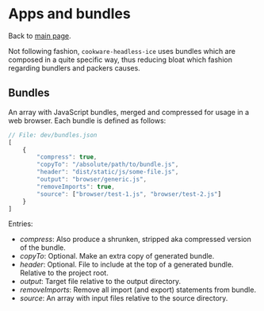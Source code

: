 # Apps and bundles

Back to [main  page](../README.md).

Not following fashion, `cookware-headless-ice` uses bundles which are composed in a quite specific way, thus reducing bloat which fashion regarding bundlers and packers causes.

## Bundles

An array with JavaScript bundles, merged and compressed for usage in a web browser. Each bundle is defined as follows:

```javascript
// File: dev/bundles.json
[
	{
		"compress": true,
		"copyTo": "/absolute/path/to/bundle.js",
		"header": "dist/static/js/some-file.js",
		"output": "browser/generic.js",
		"removeImports": true,
		"source": ["browser/test-1.js", "browser/test-2.js"]
	}
]
```

Entries:
+ *compress*: Also produce a shrunken, stripped aka compressed version of the bundle.
+ *copyTo*: Optional. Make an extra copy of generated bundle.
+ *header*: Optional. File to include at the top of a generated bundle. Relative to the project root.
+ *output*: Target file relative to the output directory.
+ *removeImports*: Remove all import (and export) statements from bundle.
+ *source*: An array with input files relative to the source directory.

